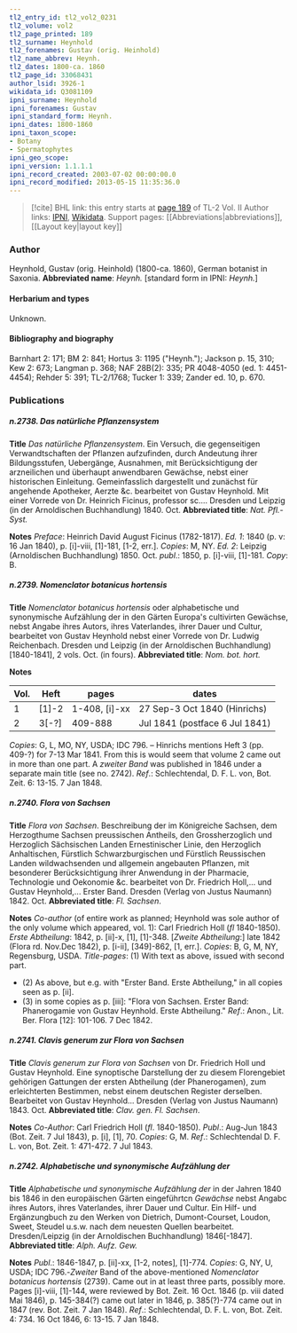 ```yaml
---
tl2_entry_id: tl2_vol2_0231
tl2_volume: vol2
tl2_page_printed: 189
tl2_surname: Heynhold
tl2_forenames: Gustav (orig. Heinhold)
tl2_name_abbrev: Heynh.
tl2_dates: 1800-ca. 1860
tl2_page_id: 33068431
author_lsid: 3926-1
wikidata_id: Q3081109
ipni_surname: Heynhold
ipni_forenames: Gustav
ipni_standard_form: Heynh.
ipni_dates: 1800-1860
ipni_taxon_scope: 
- Botany
- Spermatophytes
ipni_geo_scope: 
ipni_version: 1.1.1.1
ipni_record_created: 2003-07-02 00:00:00.0
ipni_record_modified: 2013-05-15 11:35:36.0
---
```


> [!cite] BHL link: this entry starts at [page 189](https://www.biodiversitylibrary.org/page/33068431) of TL-2 Vol. II
> Author links: [IPNI](https://www.ipni.org/a/3926-1), [Wikidata](https://www.wikidata.org/wiki/Q3081109). Support pages: [[Abbreviations|abbreviations]], [[Layout key|layout key]]

### Author

Heynhold, Gustav (orig. Heinhold) (1800-ca. 1860), German botanist in Saxonia. 
**Abbreviated name**: *Heynh.* \[standard form in IPNI: *Heynh.*\]

#### Herbarium and types

Unknown.

#### Bibliography and biography

Barnhart 2: 171; BM 2: 841; Hortus 3: 1195 ("Heynh."); Jackson p. 15, 310; Kew 2: 673; Langman p. 368; NAF 28B(2): 335; PR 4048-4050 (ed. 1: 4451-4454); Rehder 5: 391; TL-2/1768; Tucker 1: 339; Zander ed. 10, p. 670.

### Publications

##### n.2738. Das natürliche Pflanzensystem

**Title**
*Das natürliche Pflanzensystem*. Ein Versuch, die gegenseitigen Verwandtschaften der Pflanzen aufzufinden, durch Andeutung ihrer Bildungsstufen, Uebergänge, Ausnahmen, mit Berücksichtigung der arzneilichen und überhaupt anwendbaren Gewächse, nebst einer historischen Einleitung. Gemeinfasslich dargestellt und zunächst für angehende Apotheker, Aerzte &c. bearbeitet von Gustav Heynhold. Mit einer Vorrede von Dr. Heinrich Ficinus, professor sc.... Dresden und Leipzig (in der Arnoldischen Buchhandlung) 1840. Oct.
**Abbreviated title**: *Nat. Pfl.-Syst.*

**Notes**
*Preface*: Heinrich David August Ficinus (1782-1817).
*Ed. 1*: 1840 (p. v: 16 Jan 1840), p. \[i\]-viii, \[1\]-181, \[1-2, err.\]. *Copies*: M, NY.
*Ed. 2*: Leipzig (Arnoldischen Buchhandlung) 1850. Oct. *publ*.: 1850, p. \[i\]-viii, \[1\]-181.
*Copy*: B.

##### n.2739. Nomenclator botanicus hortensis

**Title**
*Nomenclator botanicus hortensis* oder alphabetische und synonymische Aufzählung der in den Gärten Europa's cultivirten Gewächse, nebst Angabe ihres Autors, ihres Vaterlandes, ihrer Dauer und Cultur, bearbeitet von Gustav Heynhold nebst einer Vorrede von Dr. Ludwig Reichenbach. Dresden und Leipzig (in der Arnoldischen Buchhandlung) \[1840-1841\], 2 vols. Oct. (in fours).
**Abbreviated title**: *Nom. bot. hort.*

**Notes**

|Vol.	|Heft	|pages	|dates|
|---	|---	|---	|---	|
|1	|\[1\]-2	|1-408, \[i\]-xx	|27 Sep-3 Oct 1840 (Hinrichs)|
|2	|3\[-?\]	|409-888	|Jul 1841 (postface 6 Jul 1841)|

*Copies*: G, L, MO, NY, USDA; IDC 796. – Hinrichs mentions Heft 3 (pp. 409-?) for 7-13 Mar 1841. From this is would seem that volume 2 came out in more than one part. A *zweiter Band* was published in 1846 under a separate main title (see no. 2742).
*Ref*.: Schlechtendal, D. F. L. von, Bot. Zeit. 6: 13-15. 7 Jan 1848.

##### n.2740. Flora von Sachsen

**Title**
*Flora von Sachsen*. Beschreibung der im Königreiche Sachsen, dem Herzogthume Sachsen preussischen Antheils, den Grossherzoglich und Herzoglich Sächsischen Landen Ernestinischer Linie, den Herzoglich Anhaltischen, Fürstlich Schwarzburgischen und Fürstlich Reussischen Landen wildwachsenden und allgemein angebauten Pflanzen, mit besonderer Berücksichtigung ihrer Anwendung in der Pharmacie, Technologie und Oekonomie &c. bearbeitet von Dr. Friedrich Holl,... und Gustav Heynhold,... Erster Band. Dresden (Verlag von Justus Naumann) 1842. Oct.
**Abbreviated title**: *Fl. Sachsen*.

**Notes**
*Co-author* (of entire work as planned; Heynhold was sole author of the only volume which appeared, vol. 1): Carl Friedrich Holl (*fl* 1840-1850).
*Erste Abtheilung*: 1842, p. \[ii\]-x, \[1\], \[1\]-348.
\[*Zweite Abtheilung*:\] late 1842 (Flora rd. Nov.Dec 1842), p. \[i-ii\], \[349\]-862, \[1, err.\].
*Copies*: B, G, M, NY, Regensburg, USDA.
*Title-pages*: (1) With text as above, issued with second part.
- (2) As above, but e.g. with "Erster Band. Erste Abtheilung," in all copies seen as p. \[ii\].
- (3) in some copies as p. \[iii\]: "Flora von Sachsen. Erster Band: Phanerogamie von Gustav Heynhold. Erste Abtheilung."
*Ref*.: Anon., Lit. Ber. Flora \[12\]: 101-106. 7 Dec 1842.

##### n.2741. Clavis generum zur Flora von Sachsen

**Title**
*Clavis generum zur Flora von Sachsen* von Dr. Friedrich Holl und Gustav Heynhold. Eine synoptische Darstellung der zu diesem Florengebiet gehörigen Gattungen der ersten Abtheilung (der Phanerogamen), zum erleichterten Bestimmen, nebst einem deutschen Register derselben. Bearbeitet von Gustav Heynhold... Dresden (Verlag von Justus Naumann) 1843. Oct.
**Abbreviated title**: *Clav. gen. Fl. Sachsen*.

**Notes**
*Co-Author*: Carl Friedrich Holl (*fl*. 1840-1850).
*Publ*.: Aug-Jun 1843 (Bot. Zeit. 7 Jul 1843), p. \[i\], \[1\], 70. *Copies*: G, M.
*Ref*.: Schlechtendal D. F. L. von, Bot. Zeit. 1: 471-472. 7 Jul 1843.

##### n.2742. Alphabetische und synonymische Aufzählung der

**Title**
*Alphabetische und synonymische Aufzählung der* in der Jahren 1840 bis 1846 in den europäischen Gärten eingeführtcn *Gewächse* nebst Angabc ihres Autors, ihres Vaterlandes, ihrer Dauer und Cultur. Ein Hilf- und Ergänzungbuch zu den Werken von Dietrich, Dumont-Courset, Loudon, Sweet, Steudel u.s.w. nach dem neuesten Quellen bearbeitet. Dresden/Leipzig (in der Arnoldischen Buchhandlung) 1846\[-1847\].
**Abbreviated title**: *Alph. Aufz. Gew.*

**Notes**
*Publ*.: 1846-1847, p. \[ii\]-xx, \[1-2, notes\], \[1\]-774. *Copies*: G, NY, U, USDA; IDC 796.-*Zweiter* Band of the above-mentioned *Nomenclator botanicus hortensis* (2739). Came out in at least three parts, possibly more. Pages \[i\]-viii, \[1\]-144, were reviewed by Bot. Zeit. 16 Oct. 1846 (p. viii dated Mai 1846), p. 145-384(?) came out later in 1846, p. 385(?)-774 came out in 1847 (rev. Bot. Zeit. 7 Jan 1848).
*Ref*.: Schlechtendal, D. F. L. von, Bot. Zeit. 4: 734. 16 Oct 1846, 6: 13-15. 7 Jan 1848.

